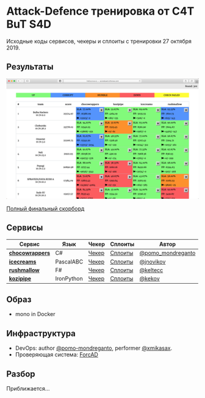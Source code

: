 # Attack-Defence тренировка от C4T BuT S4D

Исходные коды сервисов, чекеры и сплоиты с тренировки 27 октября 2019.


## Результаты

![Топ скорборда](scoreboard/top.png)

[Полный финальный скорборд](scoreboard/full.png)


## Сервисы

| Сервис | Язык | Чекер | Сплоиты | Автор |
|--------|------|-------|---------|-------|
| **[chocowrappers](services/chocowrappers/)** | C# | [Чекер](checkers/chocowrappers/) | [Сплоиты](sploits/chocowrappers/) | [@pomo_mondreganto](https://github.com/pomo-mondreganto) |
| **[icecreams](services/icecreams/)** | PascalABC | [Чекер](checkers/icecreams/) | [Сплоиты](sploits/icecreams/) | [@jnovikov](https://github.com/jnovikov) |
| **[rushmallow](services/rushmallow/)** | F# | [Чекер](checkers/rushmallow/) | [Сплоиты](sploits/rushmallow/) | [@keltecc](https://github.com/keltecc) |
| **[kozipipe](services/kozipipe/)** | IronPython | [Чекер](checkers/kozipipe/) | [Сплоиты](sploits/kozipipe/) | [@kekov](https://github.com/xmikasax) |


## Образ

- mono in Docker


## Инфраструктура

- DevOps: author [@pomo-mondreganto](https://github.com/pomo-mondreganto), performer [@xmikasax](https://github.com/xmikasax).
- Проверяющая система: [ForcAD](https://github.com/pomo-mondreganto/ForcAD)


## Разбор
Приближается...
